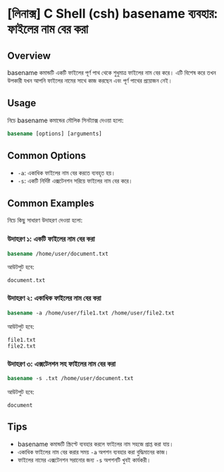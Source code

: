 # [লিনাক্স] C Shell (csh) basename ব্যবহার: ফাইলের নাম বের করা

## Overview
basename কমান্ডটি একটি ফাইলের পূর্ণ পাথ থেকে শুধুমাত্র ফাইলের নাম বের করে। এটি বিশেষ করে তখন উপকারী যখন আপনি ফাইলের নামের সাথে কাজ করছেন এবং পূর্ণ পাথের প্রয়োজন নেই।

## Usage
নিচে basename কমান্ডের মৌলিক সিনট্যাক্স দেওয়া হলো:

```csh
basename [options] [arguments]
```

## Common Options
- `-a`: একাধিক ফাইলের নাম বের করতে ব্যবহৃত হয়।
- `-s`: একটি নির্দিষ্ট এক্সটেনশন সরিয়ে ফাইলের নাম বের করে।

## Common Examples
নিচে কিছু সাধারণ উদাহরণ দেওয়া হলো:

### উদাহরণ ১: একটি ফাইলের নাম বের করা
```csh
basename /home/user/document.txt
```
আউটপুট হবে:
```
document.txt
```

### উদাহরণ ২: একাধিক ফাইলের নাম বের করা
```csh
basename -a /home/user/file1.txt /home/user/file2.txt
```
আউটপুট হবে:
```
file1.txt
file2.txt
```

### উদাহরণ ৩: এক্সটেনশন সহ ফাইলের নাম বের করা
```csh
basename -s .txt /home/user/document.txt
```
আউটপুট হবে:
```
document
```

## Tips
- basename কমান্ডটি স্ক্রিপ্টে ব্যবহার করলে ফাইলের নাম সহজে প্রাপ্ত করা যায়।
- একাধিক ফাইলের নাম বের করার সময় `-a` অপশন ব্যবহার করা বুদ্ধিমানের কাজ।
- ফাইলের নামের এক্সটেনশন সরানোর জন্য `-s` অপশনটি খুবই কার্যকরী।